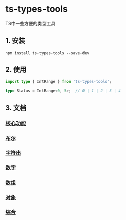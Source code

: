 # ts-types-tools
TS中一些方便的类型工具

## 1. 安装

```shell
npm install ts-types-tools --save-dev
```

## 2. 使用

```typescript
import type { IntRange } from 'ts-types-tools';
```

```typescript
type Status = IntRange<0, 5>;  // 0 | 1 | 2 | 3 | 4
```

## 3. 文档

### [核心功能](./docs/zh/core/index.md)

### [布尔](./docs/zh/boolean/index.md)

### [字符串](./docs/zh/string/index.md)

### [数字](./docs/zh/number/index.md)

### [数组](./docs/zh/array/index.md)

### [对象](./docs/zh/object/index.md)

### [综合](./docs/zh/mixins/index.md)
